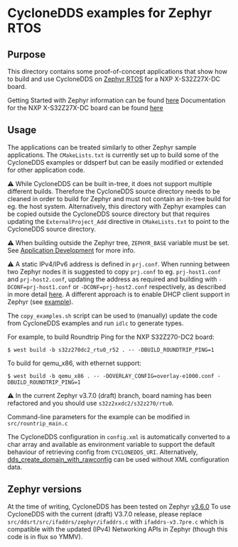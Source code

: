 # CycloneDDS examples for Zephyr RTOS

## Purpose
This directory contains some proof-of-concept applications that show how to build and use CycloneDDS on [Zephyr RTOS](https://www.zephyrproject.org) for a NXP X-S32Z27X-DC board.


Getting Started with Zephyr information can be found [here](https://docs.zephyrproject.org/3.6.0/develop/getting_started/index.html)
Documentation for the NXP X-S32Z27X-DC board can be found [here](https://docs.zephyrproject.org/3.6.0/boards/arm/s32z270dc2_r52/doc/index.html)

## Usage
The applications can be treated similarly to other Zephyr sample applications.
The `CMakeLists.txt` is currently set up to build some of the CycloneDDS examples or ddsperf but can be easily modified or extended for other application code.

:warning: While CycloneDDS can be built in-tree, it does not support multiple different builds. Therefore the CycloneDDS source directory needs to be cleaned in order to build for Zephyr and must not contain an in-tree build for eg. the host system. Alternatively, this directory with Zephyr examples can be copied outside the CycloneDDS source directory but that requires updating the `ExternalProject_Add` directive in `CMakeLists.txt` to point to the CycloneDDS source directory.

:warning: When building outside the Zephyr tree, `ZEPHYR_BASE` variable must be set. See [Application Development](https://docs.zephyrproject.org/3.6.0/develop/application/index.html) for more info.

:warning: A static IPv4/IPv6 address is defined in `prj.conf`. When running between two Zephyr nodes it is suggested to copy `prj.conf` to eg. `prj-host1.conf` and `prj-host2.conf`, updating the address as required and building with `-DCONF=prj-host1.conf` or `-DCONF=prj-host2.conf` respectively, as described in more detail [here](https://docs.zephyrproject.org/3.6.0/samples/net/eth_native_posix/README.html). A different approach is to enable DHCP client support in Zephyr (see [example](https://docs.zephyrproject.org/3.6.0/samples/net/dhcpv4_client/README.html)).

The `copy_examples.sh` script can be used to (manually) update the code from CycloneDDS examples and run `idlc` to generate types.

For example, to build Roundtrip Ping for the NXP S32Z270-DC2 board:
```
$ west build -b s32z270dc2_rtu0_r52 . -- -DBUILD_ROUNDTRIP_PING=1
```
To build for qemu_x86, with ethernet support:
```
$ west build -b qemu_x86 . -- -DOVERLAY_CONFIG=overlay-e1000.conf -DBUILD_ROUNDTRIP_PING=1
```
:warning: In the current Zephyr v3.7.0 (draft) branch, board naming has been refactored and you should use `s32z2xxdc2/s32z270/rtu0`.

Command-line parameters for the example can be modified in `src/rountrip_main.c`

The CycloneDDS configuration in `config.xml` is automatically converted to a char array and available as environment variable to support the default behaviour of retrieving config from `CYCLONEDDS_URI`.
Alternatively, [dds_create_domain_with_rawconfig](https://cyclonedds.io/docs/cyclonedds/latest/api/domain.html?#c.dds_create_domain_with_rawconfig) can be used without XML configuration data.

## Zephyr versions
At the time of writing, CycloneDDS has been tested on Zephyr [v3.6.0](https://github.com/zephyrproject-rtos/zephyr/releases/tag/v3.6.0)
To use CycloneDDS with the current (draft) V3.7.0 release, please replace `src/ddsrt/src/ifaddrs/zephyr/ifaddrs.c` with `ifaddrs-v3.7pre.c` which is compatible with the updated (IPv4) Networking APIs in Zephyr (though this code is in flux so YMMV).
